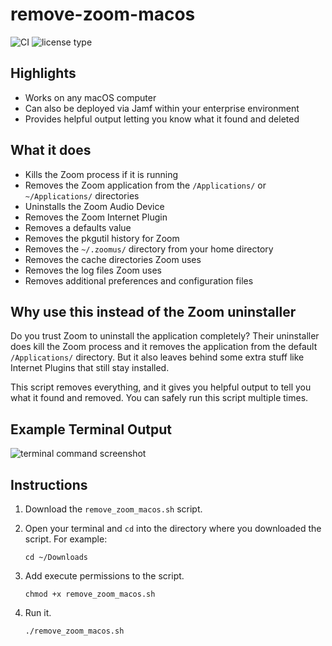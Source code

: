 # remove-zoom-macos

![CI](https://github.com/kris-anderson/remove-zoom-macos/workflows/CI/badge.svg) ![license type](https://img.shields.io/github/license/kris-anderson/remove-zoom-macos "License Type")

## Highlights

* Works on any macOS computer
* Can also be deployed via Jamf within your enterprise environment
* Provides helpful output letting you know what it found and deleted

## What it does

* Kills the Zoom process if it is running
* Removes the Zoom application from the `/Applications/` or `~/Applications/` directories
* Uninstalls the Zoom Audio Device
* Removes the Zoom Internet Plugin
* Removes a defaults value
* Removes the pkgutil history for Zoom
* Removes the `~/.zoomus/` directory from your home directory
* Removes the cache directories Zoom uses
* Removes the log files Zoom uses
* Removes additional preferences and configuration files

## Why use this instead of the Zoom uninstaller

Do you trust Zoom to uninstall the application completely? Their uninstaller does kill the Zoom process and it removes the application from the default `/Applications/` directory. But it also leaves behind some extra stuff like Internet Plugins that still stay installed.

This script removes everything, and it gives you helpful output to tell you what it found and removed. You can safely run this script multiple times.

## Example Terminal Output

![terminal command screenshot](https://remove-zoom-macos.s3-us-west-2.amazonaws.com/images/terminal_screenshot_light.jpg "Terminal Screenshot Light Theme")

## Instructions

1. Download the `remove_zoom_macos.sh` script.

2. Open your terminal and `cd` into the directory where you downloaded the script. For example:

    ```shell
    cd ~/Downloads
    ```

3. Add execute permissions to the script.

    ```shell
    chmod +x remove_zoom_macos.sh
    ```

4. Run it.

    ```shell
    ./remove_zoom_macos.sh
    ```
